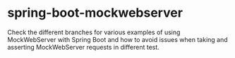 # spring-boot-mockwebserver

Check the different branches for various examples of using MockWebServer with Spring Boot and how to avoid
issues when taking and asserting MockWebServer requests in different test.